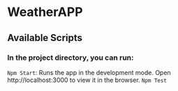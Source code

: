 # WeatherAPP
## Available Scripts
### In the project directory, you can run:
`Npm Start`: Runs the app in the development mode.
Open http://localhost:3000 to view it in the browser.
`Npm Test`
